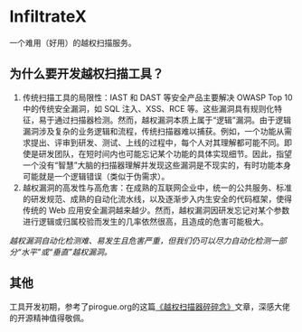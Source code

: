# InfiltrateX
一个难用（好用）的越权扫描服务。
## 为什么要开发越权扫描工具？
1. 传统扫描工具的局限性：IAST 和 DAST 等安全产品主要解决 OWASP Top 10 中的传统安全漏洞，如 SQL 注入、XSS、RCE 等。这些漏洞具有规则化特征，易于通过扫描器检测。然而，越权漏洞本质上属于“逻辑”漏洞。由于逻辑漏洞涉及复杂的业务逻辑和流程，传统扫描器难以捕获。例如，一个功能从需求提出、评审到研发、测试、上线的过程中，每个人对其理解都可能不同。即使是研发团队，在短时间内也可能忘记某个功能的具体实现细节。因此，指望一个没有“智慧”大脑的扫描器理解并发现这些漏洞是不现实的，有时功能本身可能就是一个逻辑错误（类似于伪需求）。
2. 越权漏洞的高发性与高危害：在成熟的互联网企业中，统一的公共服务、标准的研发规范、成熟的自动化流水线，以及逐渐步入内生安全的代码框架，使得传统的 Web 应用安全漏洞越来越少。然而，越权漏洞因研发忘记对某个参数进行逻辑或归属校验而发生的几率依然很高，且造成的危害可能极大。
   
*越权漏洞自动化检测难、易发生且危害严重，但我们仍可以尽力自动化检测一部分“水平”或“垂直”越权漏洞。*








## 其他
工具开发初期，参考了pirogue.org的这篇[《越权扫描器碎碎念》](http://pirogue.org/2020/12/14/bacscanner/#%E6%89%AB%E6%8F%8F%E5%99%A8%E5%90%8E%E5%8F%B0)文章，深感大佬的开源精神值得敬佩。
